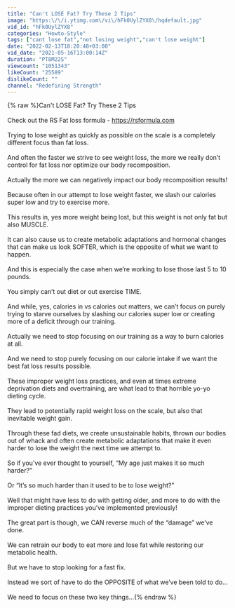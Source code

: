 ```yaml
---
title: "Can't LOSE Fat? Try These 2 Tips"
image: "https:\/\/i.ytimg.com\/vi\/hFk0UylZYX8\/hqdefault.jpg"
vid_id: "hFk0UylZYX8"
categories: "Howto-Style"
tags: ["cant lose fat","not losing weight","can't lose weight"]
date: "2022-02-13T18:20:48+03:00"
vid_date: "2021-05-16T13:00:14Z"
duration: "PT8M22S"
viewcount: "1051343"
likeCount: "25589"
dislikeCount: ""
channel: "Redefining Strength"
---
```

{% raw %}Can't LOSE Fat? Try These 2 Tips<br /><br />Check out the RS Fat loss formula - <a rel="nofollow" target="blank" href="https://rsformula.com">https://rsformula.com</a><br /><br />Trying to lose weight as quickly as possible on the scale is a completely different focus than fat loss.<br /><br />And often the faster we strive to see weight loss, the more we really don’t control for fat loss nor optimize our body recomposition.<br /><br />Actually the more we can negatively impact our body recomposition results!<br /><br />Because often in our attempt to lose weight faster, we slash our calories super low and try to exercise more. <br /><br />This results in, yes more weight being lost, but this weight is not only fat but also MUSCLE.<br /><br />It can also cause us to create metabolic adaptations and hormonal changes that can make us look SOFTER, which is the opposite of what we want to happen.<br /><br />And this is especially the case when we’re working to lose those last 5 to 10 pounds.<br /><br />You simply can’t out diet or out exercise TIME.<br /><br />And while, yes, calories in vs calories out matters, we can’t focus on purely trying to starve ourselves by slashing our calories super low or creating more of a deficit through our training.<br /><br />Actually we need to stop focusing on our training as a way to burn calories at all.<br /><br />And we need to stop purely focusing on our calorie intake if we want the best fat loss results possible. <br /><br />These improper weight loss practices, and even at times extreme deprivation diets and overtraining, are what lead to that horrible yo-yo dieting cycle.<br /><br />They lead to potentially rapid weight loss on the scale, but also that inevitable weight gain.<br /><br />Through these fad diets, we create unsustainable habits, thrown our bodies out of whack and often create metabolic adaptations that make it even harder to lose the weight the next time we attempt to.<br /><br />So if you’ve ever thought to yourself, “My age just makes it so much harder?”<br /><br />Or “It’s so much harder than it used to be to lose weight?”<br /><br />Well that might have less to do with getting older, and more to do with the improper dieting practices you’ve implemented previously!<br /><br />The great part is though, we CAN reverse much of the “damage” we’ve done. <br /><br />We can retrain our body to eat more and lose fat while restoring our metabolic health.<br /><br />But we have to stop looking for a fast fix. <br /><br />Instead we sort of have to do the OPPOSITE of what we’ve been told to do…<br /><br />We need to focus on these two key things…{% endraw %}
